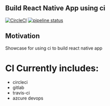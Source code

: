 ## Build React Native App using ci
[![CircleCI](https://circleci.com/gh/react-native-community/ci-sample.svg?style=svg)](https://circleci.com/gh/react-native-community/ci-sample)
[![pipeline status](https://gitlab.com/gengjiawen/ci-sample/badges/master/pipeline.svg)](https://gitlab.com/gengjiawen/ci-sample/commits/master)

## Motivation
Showcase for using ci to build react native app

# CI Currently includes:
* circleci
* gitlab
* travis-ci
* azcure devops
